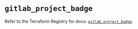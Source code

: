 # `gitlab_project_badge`

Refer to the Terraform Registry for docs: [`gitlab_project_badge`](https://registry.terraform.io/providers/gitlabhq/gitlab/16.8.1/docs/resources/project_badge).
